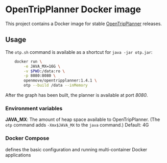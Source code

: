 OpenTripPlanner Docker image
============================

This project contains a Docker image for stable
[OpenTripPlanner](http://opentripplanner.org) releases.

## Usage

The `otp.sh` command is available as a shortcut for `java -jar otp.jar`:

```bash
    docker run \
        -e JAVA_MX=16G \
        -v $PWD:/data:ro \
        -p 8080:8080 \
        openmove/opentripplanner:1.4.1 \
        otp --build /data --inMemory
```

After the graph has been built, the planner is available at port *8080*.

### Environment variables

**JAVA_MX**: The amount of heap space available to OpenTripPlanner. (The `otp`
             command adds `-Xmx$JAVA_MX` to the `java` command.) Default: 4G

### Docker Compose

defines the basic configuration and running multi-container Docker applications

